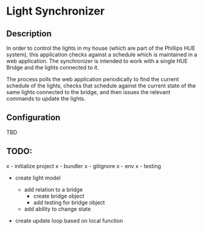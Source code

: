# Light Synchronizer

## Description

In order to control the lights in my house (which are part of the Phillips HUE system), this application checks against a schedule which is maintained in a web application. The synchronizer is intended to work with a single HUE Bridge and the lights connected to it.

The process polls the web application periodically to find the current schedule of the lights, checks that schedule against the current state of the same lights connected to the bridge, and then issues the relevant commands to update the lights.

## Configuration

TBD

## TODO:

x - initialize project
  x - bundler
  x - gitignore
  x - env
  x - testing
- create light model
  - add relation to a bridge
    - create bridge object
    - add testing for bridge object
  - add ability to change state
  
- create update loop based on local function
